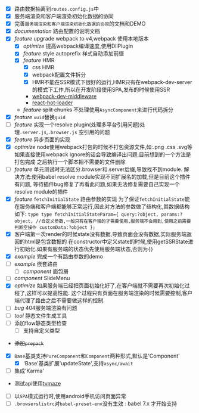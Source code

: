- [x] 路由数据抽离到`routes.config.js`中
- [x] 服务端渲染和客户端渲染初始化数据的协同
- [x] 完善`服务端渲染和客户端渲染初始化数据的协同`的文档和DEMO
- [x] _documentation_ 路由配置的说明文档
- [x] _feature_ upgrade webpack to v4,webpack 使用本地版本
    - [x] _optimize_ 提高webpack编译速度,使用DllPlugin
    - [x] _feature_ style autoprefix 样式自动添加前缀
    - [x] _feature_ HMR
        - [x] css HMR
        - [x] webpack配置文件拆分
        - [x] HMR不能在SSR模式下很好的运行,HMR只有在webpack-dev-server的模式下工作,所以在开发阶段使用SPA,发布的时候使用SSR
        - [webpack-dev-middleware](https://github.com/webpack/webpack-dev-middleware)
        - [react-hot-loader](https://github.com/gaearon/react-hot-loader)
    - ~~_feature_ split chunks~~ 不处理使用`AsyncComponent`来进行代码拆分
- [x] _feature_ `uuid`替换`guid`
- [ ] _feature_ 实现一个resolve plugin(处理多平台引用问题)处理`.server.js`,`.browser.js`
      空引用的问题
- [x] _feature_ 异步页面的实现
- [x] _optimize_ node使用webpack打包的时候不打包资源文件,如:.png .css .svg等
      如果直接使用webpack ignore的话会导致编译出问题,目前想到的一个方法是打包完成
      之后执行一个脚本把不需要的文件删除
- [ ] _feature_ 单元测试时无法区分.browser和.server后缀,导致找不到module.
      解决方法:使用babel resolve module实现不同扩展名的加载,但是目前这个插件有问题,
      等待插件bug修复了再看此问题,如果无法修复需要自己实现一个resolve module的插件
- [x] _feature_ `fetchInitialState` 路由参数的实现
      为了保证`fetchInitialState`能在服务端和客户端都能够正常运行,因此对方法的参数做了结构化,其数据结构如下:
      ```type
      type fetchInitialStateParam={
          query:?object,
          params:?object,
          //自定义参数,一般只有在客户端的才需要使用,服务端不会用到,使用之前需要判断空操作
          customData:?object
      };
      ```
- [x] 客户端第一次render的时候state没有数据,导致页面会没有数据,实际服务端返回的html是包含数据的
      在constructor中定义state的时候,使用getSSRState进行初始化.如果有服务端的状态优先使用服务端状态,否则为`{}`
- [x] _example_ 完成一个有路由参数的demo
- [ ] _example_ 嵌套路由
    - [ ] _component_ 面包屑
- [ ] _component_ SlideMenu
- [x] _optimize_ 如果服务端已经把页面初始化好了,在客户端就不需要再次初始化过程了,这样可以提高性能.
      这个过程只有页面在服务端渲染的时候需要控制,客户端代理了路由之后不需要做这样的控制.
- [ ] _bug_ 404服务端渲染有问题
- [ ] _tool_ 静态文件生成工具
- [ ] 添加flow静态类型检查
    - [ ] 支持自定义类型
- ~~添加`prepack`~~
- [x] `Base`基类支持`PureComponent`和`Component`两种形式,默认是'Component'
    - [x] 'Base'基类扩展'updateState',支持`async/await`
- [ ] 集成'Karma'
- 测试api使用[tvmaze](http://www.tvmaze.com/api)
- [ ] 以`SPA`模式运行时,使用android手机访问页面异常
- [ ] `.browserslistrc`对`babel-preset-env`没有生效 : babel 7.x 才开始支持
